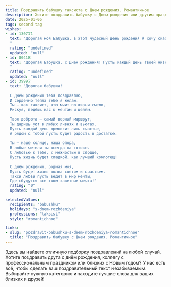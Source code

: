 ```yaml
---
title: Поздравить бабушку таксиста c Днем рождения. Романтичное
description: Хотите поздравить бабушку c Днем рождения или другим праздником? Наш ИИ создаст незабываемое поздравление, а вы обязательно выделитесь среди других.  
date: 2025-01-05
tags: second tag
wishes:
- id: 130771
  text: "Дорогая моя Бабушка, в этот чудесный день рождения я хочу сказать тебе, что ты – самое дорогое сокровище в моей жизни.  Твоя доброта, как тёплый летний вечер, согревает мою душу, а твоя забота – светлая звезда, указывающая мне путь.  Пусть твоя жизнь, как бесконечная дорога, будет полна радости, любви и самых приятных сюрпризов.  Я бесконечно люблю тебя, моя дорогая, и желаю тебе крепкого здоровья, безграничного счастья и долгих лет жизни, чтобы ещё долго наслаждаться красотой мира и любовью близких. С Днём рождения, мой любимый таксист!
  "
  rating: "undefined"
  updated: "null"
- id: 80418
  text: "Дорогая Бабушка, с Днем рождения! Пусть каждый день твоей жизни будет таким же ярким и насыщенным, как бескрайняя дорога, которую ты покоряешь за рулем своего такси. Желаю тебе добра, благополучия и безграничного счастья, чтобы каждый пассажир приносил в твою жизнь только приятные эмоции.
  "
  rating: "undefined"
  updated: "null"
- id: 39997
  text: "Дорогая бабушка!
  
  С Днём рождения тебя поздравляю,
  И сердечно тепла тебе я желаю.
  Ты — как таксист, что мчит по жизни смело,
  Рискуя, ведёшь нас к мечтам и целям.
  
  Твоя доброта — самый верный маршрут,
  Ты даришь уют в любых ливнях и вьюгах.
  Пусть каждый день приносит лишь счастье,
  А рядом с тобой пусть будет радость в достатке.
  
  Ты — наше солнце, наша опора,
  В любые метели ты всегда на готове.
  С любовью к тебе, с нежностью в сердце,
  Пусть жизнь будет сладкой, как лучший компотец!
  
  С днём рождения, родная моя,
  Пусть будет жизнь полна светом и счастьем.
  Такси любви пусть ведёт в мир мечты,
  Где сбудутся все твои заветные мечты!"
  rating: "0"
  updated: "null"

selectedValues:
  recipients: "babushku"
  holidays: "s-dnem-rozhdeniya"
  professions: "taksist"
  style: "romantichnoe"

links:
- slug: "pozdravit-babushku-s-dnem-rozhdeniya-romantichnoe"
  title: "Поздравить бабушку c Днем рождения. Романтичное"
---
```


Здесь вы найдете отличную подборку поздравлений на любой случай. 
Хотите поздравить друга с днём рождения, коллегу с профессиональным праздником или близких с Новым годом? У нас есть всё, чтобы сделать ваш поздравительный текст незабываемым. Выбирайте нужную категорию и находите лучшие слова для ваших близких и друзей!
